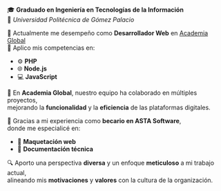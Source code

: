 🎓 **Graduado en Ingeniería en Tecnologías de la Información**  
📍 *Universidad Politécnica de Gómez Palacio*

💼 Actualmente me desempeño como **Desarrollador Web** en [Academia Global](https://www.linkedin.com/company/academiaglobal/posts/?feedView=all)  
🧠 Aplico mis competencias en:  
- ⚙️ **PHP**  
- 🌐 **Node.js**  
- 💻 **JavaScript**  

🚀 En **Academia Global**, nuestro equipo ha colaborado en múltiples proyectos,  
mejorando la **funcionalidad** y la **eficiencia** de las plataformas digitales.

🧩 Gracias a mi experiencia como **becario en ASTA Software**,  
donde me especialicé en:  
- 🧱 **Maquetación web**  
- 📄 **Documentación técnica**  

🔍 Aporto una perspectiva **diversa** y un enfoque **meticuloso** a mi trabajo actual,  
alineando mis **motivaciones** y **valores** con la cultura de la organización.
